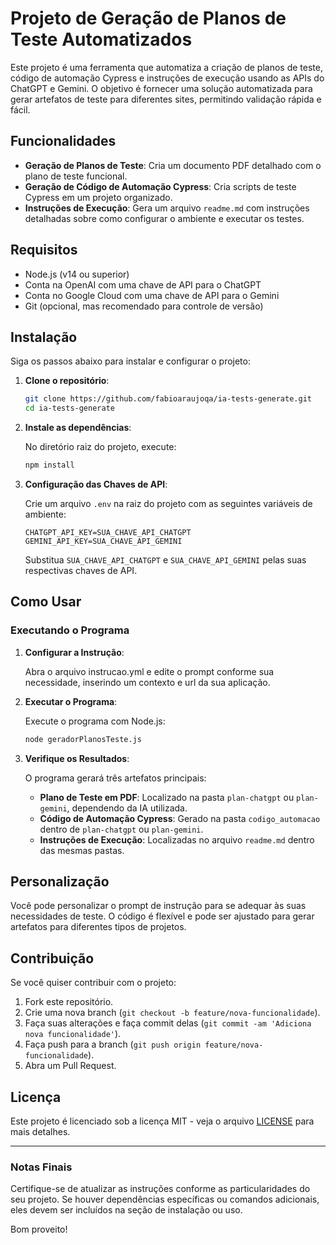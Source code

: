 # Projeto de Geração de Planos de Teste Automatizados

Este projeto é uma ferramenta que automatiza a criação de planos de teste, código de automação Cypress e instruções de execução usando as APIs do ChatGPT e Gemini. O objetivo é fornecer uma solução automatizada para gerar artefatos de teste para diferentes sites, permitindo validação rápida e fácil.

## Funcionalidades

- **Geração de Planos de Teste**: Cria um documento PDF detalhado com o plano de teste funcional.
- **Geração de Código de Automação Cypress**: Cria scripts de teste Cypress em um projeto organizado.
- **Instruções de Execução**: Gera um arquivo `readme.md` com instruções detalhadas sobre como configurar o ambiente e executar os testes.

## Requisitos

- Node.js (v14 ou superior)
- Conta na OpenAI com uma chave de API para o ChatGPT
- Conta no Google Cloud com uma chave de API para o Gemini
- Git (opcional, mas recomendado para controle de versão)

## Instalação

Siga os passos abaixo para instalar e configurar o projeto:

1. **Clone o repositório**:

    ```bash
    git clone https://github.com/fabioaraujoqa/ia-tests-generate.git
    cd ia-tests-generate
    ```

2. **Instale as dependências**:

    No diretório raiz do projeto, execute:

    ```bash
    npm install
    ```

3. **Configuração das Chaves de API**:

    Crie um arquivo `.env` na raiz do projeto com as seguintes variáveis de ambiente:

    ```plaintext
    CHATGPT_API_KEY=SUA_CHAVE_API_CHATGPT
    GEMINI_API_KEY=SUA_CHAVE_API_GEMINI
    ```

    Substitua `SUA_CHAVE_API_CHATGPT` e `SUA_CHAVE_API_GEMINI` pelas suas respectivas chaves de API.

## Como Usar

### Executando o Programa

1. **Configurar a Instrução**:
   
   Abra o arquivo instrucao.yml e edite o prompt conforme sua necessidade, inserindo um contexto e url da sua aplicação.

2. **Executar o Programa**:

    Execute o programa com Node.js:

    ```bash
    node geradorPlanosTeste.js
    ```

3. **Verifique os Resultados**:

    O programa gerará três artefatos principais:

    - **Plano de Teste em PDF**: Localizado na pasta `plan-chatgpt` ou `plan-gemini`, dependendo da IA utilizada.
    - **Código de Automação Cypress**: Gerado na pasta `codigo_automacao` dentro de `plan-chatgpt` ou `plan-gemini`.
    - **Instruções de Execução**: Localizadas no arquivo `readme.md` dentro das mesmas pastas.

## Personalização

Você pode personalizar o prompt de instrução para se adequar às suas necessidades de teste. O código é flexível e pode ser ajustado para gerar artefatos para diferentes tipos de projetos.

## Contribuição

Se você quiser contribuir com o projeto:

1. Fork este repositório.
2. Crie uma nova branch (`git checkout -b feature/nova-funcionalidade`).
3. Faça suas alterações e faça commit delas (`git commit -am 'Adiciona nova funcionalidade'`).
4. Faça push para a branch (`git push origin feature/nova-funcionalidade`).
5. Abra um Pull Request.

## Licença

Este projeto é licenciado sob a licença MIT - veja o arquivo [LICENSE](LICENSE) para mais detalhes.

---

### Notas Finais

Certifique-se de atualizar as instruções conforme as particularidades do seu projeto. Se houver dependências específicas ou comandos adicionais, eles devem ser incluídos na seção de instalação ou uso.

Bom proveito! 